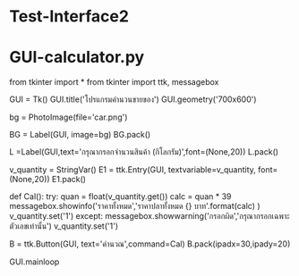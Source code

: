 # Test-Interface2
# GUI-calculator.py

from tkinter import *
from tkinter import ttk, messagebox

GUI = Tk()
GUI.title('โปรแกรมคำนวนขายของ')
GUI.geometry('700x600')

bg = PhotoImage(file='car.png')

BG = Label(GUI, image=bg)
BG.pack()

L =Label(GUI,text='กรุณากรอกจำนวนสินค้า (กิโลกรัม)',font=(None,20))
L.pack()

v_quantity = StringVar()
E1 = ttk.Entry(GUI, textvariable=v_quantity, font=(None,20))
E1.pack()

def Cal():
	try:
		quan = float(v_quantity.get())
		calc = quan * 39
		messagebox.showinfo('ราคาทั้งหมด','ราคาปลาทั้งหมด {} บาท'.format(calc) )
		v_quantity.set('1')
	except:
		messagebox.showwarning('กรอกผิด','กรุณากรอกเฉพาะตัวเลขเท่านั้น')
		v_quantity.set('1')

B = ttk.Button(GUI, text='คำนวณ',command=Cal)
B.pack(ipadx=30,ipady=20)

GUI.mainloop
